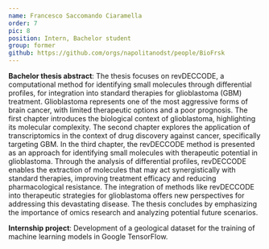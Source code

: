 ```yaml
---
name: Francesco Saccomando Ciaramella
order: 7
pic: 8
position: Intern, Bachelor student
group: former
github: https://github.com/orgs/napolitanodst/people/BioFrsk
---
```


**Bachelor thesis abstract**: The thesis focuses on revDECCODE, a computational method for identifying small molecules through differential profiles, for integration into standard therapies for glioblastoma (GBM) treatment. Glioblastoma represents one of the most aggressive forms of brain cancer, with limited therapeutic options and a poor prognosis. The first chapter introduces the biological context of glioblastoma, highlighting its molecular complexity. The second chapter explores the application of transcriptomics in the context of drug discovery against cancer, specifically targeting GBM. In the third chapter, the revDECCODE method is presented as an approach for identifying small molecules with therapeutic potential in glioblastoma. Through the analysis of differential profiles, revDECCODE enables the extraction of molecules that may act synergistically with standard therapies, improving treatment efficacy and reducing pharmacological resistance. The integration of methods like revDECCODE into therapeutic strategies for glioblastoma offers new perspectives for addressing this devastating disease. The thesis concludes by emphasizing the importance of omics research and analyzing potential future scenarios.

**Internship project**: Development of a geological dataset for the training of machine learning models in Google TensorFlow.
